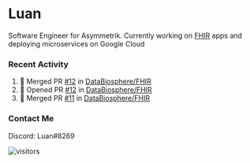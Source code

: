 # Luan

Software Engineer for Asymmetrik. Currently working on [FHIR](https://hl7.org/FHIR/) apps and deploying microservices on Google Cloud

### Recent Activity

<!--START_SECTION:activity-->
1. 🎉 Merged PR [#12](https://github.com/DataBiosphere/FHIR/pull/12) in [DataBiosphere/FHIR](https://github.com/DataBiosphere/FHIR)
2. 💪 Opened PR [#12](https://github.com/DataBiosphere/FHIR/pull/12) in [DataBiosphere/FHIR](https://github.com/DataBiosphere/FHIR)
3. 🎉 Merged PR [#11](https://github.com/DataBiosphere/FHIR/pull/11) in [DataBiosphere/FHIR](https://github.com/DataBiosphere/FHIR)
<!--END_SECTION:activity-->

<!--START_SECTION:activity-->

### Contact Me

Discord: Luan#8269

![visitors](https://visitor-badge.glitch.me/badge?page_id=luan-asym.visitor-badge)
